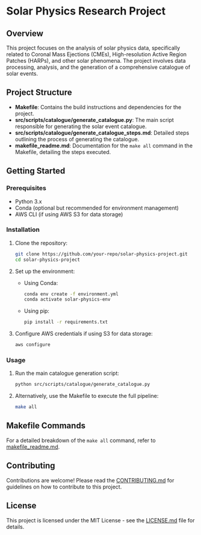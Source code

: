 # Solar Physics Research Project

## Overview
This project focuses on the analysis of solar physics data, specifically related to Coronal Mass Ejections (CMEs), High-resolution Active Region Patches (HARPs), and other solar phenomena. The project involves data processing, analysis, and the generation of a comprehensive catalogue of solar events.

## Project Structure
- **Makefile**: Contains the build instructions and dependencies for the project.
- **src/scripts/catalogue/generate_catalogue.py**: The main script responsible for generating the solar event catalogue.
- **src/scripts/catalogue/generate_catalogue_steps.md**: Detailed steps outlining the process of generating the catalogue.
- **makefile_readme.md**: Documentation for the `make all` command in the Makefile, detailing the steps executed.

## Getting Started

### Prerequisites
- Python 3.x
- Conda (optional but recommended for environment management)
- AWS CLI (if using AWS S3 for data storage)

### Installation
1. Clone the repository:
   ```bash
   git clone https://github.com/your-repo/solar-physics-project.git
   cd solar-physics-project
   ```

2. Set up the environment:
   - Using Conda:
     ```bash
     conda env create -f environment.yml
     conda activate solar-physics-env
     ```
   - Using pip:
     ```bash
     pip install -r requirements.txt
     ```

3. Configure AWS credentials if using S3 for data storage:
   ```bash
   aws configure
   ```

### Usage
1. Run the main catalogue generation script:
   ```bash
   python src/scripts/catalogue/generate_catalogue.py
   ```

2. Alternatively, use the Makefile to execute the full pipeline:
   ```bash
   make all
   ```

## Makefile Commands
For a detailed breakdown of the `make all` command, refer to [makefile_readme.md](makefile_readme.md).

## Contributing
Contributions are welcome! Please read the [CONTRIBUTING.md](CONTRIBUTING.md) for guidelines on how to contribute to this project.

## License
This project is licensed under the MIT License - see the [LICENSE.md](LICENSE.md) file for details.
